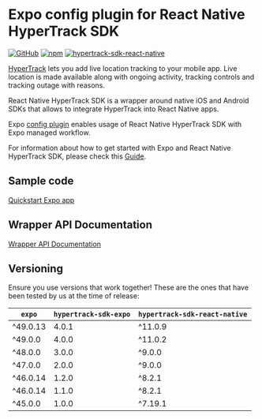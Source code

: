 # Expo config plugin for React Native HyperTrack SDK

[![GitHub](https://img.shields.io/github/license/hypertrack/sdk-expo?color=orange)](./LICENSE)
[![npm](https://img.shields.io/npm/v/hypertrack-sdk-expo)](https://www.npmjs.com/package/hypertrack-sdk-expo)
[![hypertrack-sdk-react-native](https://img.shields.io/badge/hypertrack_sdk_react_native-11.0.9-brightgreen.svg)](https://www.npmjs.com/package/hypertrack-sdk-expo)

[HyperTrack](https://www.hypertrack.com) lets you add live location tracking to your mobile app. Live location is made available along with ongoing activity, tracking controls and tracking outage with reasons.

React Native HyperTrack SDK is a wrapper around native iOS and Android SDKs that allows to integrate HyperTrack into React Native apps.

Expo [config plugin](https://docs.expo.io/guides/config-plugins/) enables usage of React Native HyperTrack SDK with Expo managed workflow.

For information about how to get started with Expo and React Native HyperTrack SDK, please check this [Guide](https://www.hypertrack.com/docs/install-sdk-expo).

## Sample code

[Quickstart Expo app](https://github.com/hypertrack/quickstart-expo)

## Wrapper API Documentation

[Wrapper API Documentation](https://hypertrack.github.io/sdk-react-native/)

## Versioning

Ensure you use versions that work together! These are the ones that have been tested by us at the time of release:

| `expo`   | `hypertrack-sdk-expo` | `hypertrack-sdk-react-native` |
| -------- | --------------------- | ----------------------------- |
| ^49.0.13 | 4.0.1                 | ^11.0.9                       |
| ^49.0.0  | 4.0.0                 | ^11.0.2                       |
| ^48.0.0  | 3.0.0                 | ^9.0.0                        |
| ^47.0.0  | 2.0.0                 | ^9.0.0                        |
| ^46.0.14 | 1.2.0                 | ^8.2.1                        |
| ^46.0.14 | 1.1.0                 | ^8.2.1                        |
| ^45.0.0  | 1.0.0                 | ^7.19.1                       |

